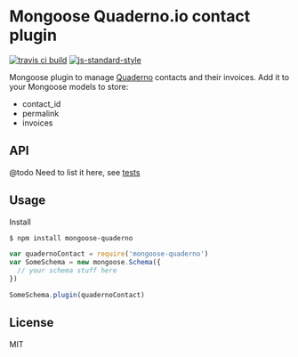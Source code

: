 # Mongoose Quaderno.io contact plugin

[![travis ci build](https://travis-ci.org/anthonyringoet/mongoose-quaderno.svg)](https://travis-ci.org/anthonyringoet/mongoose-quaderno)
[![js-standard-style](https://img.shields.io/badge/code%20style-standard-brightgreen.svg?style=flat)](https://github.com/feross/standard)

Mongoose plugin to manage [Quaderno](https://quaderno.io/) contacts and their invoices. Add it to your Mongoose models to store:

- contact_id
- permalink
- invoices

## API
@todo Need to list it here, see [tests](https://github.com/anthonyringoet/mongoose-quaderno/blob/master/test/mongoose-quaderno.js)

## Usage

Install

```bash
$ npm install mongoose-quaderno
```

```javascript
var quadernoContact = require('mongoose-quaderno')
var SomeSchema = new mongoose.Schema({
  // your schema stuff here
})

SomeSchema.plugin(quadernoContact)
```

## License
MIT
